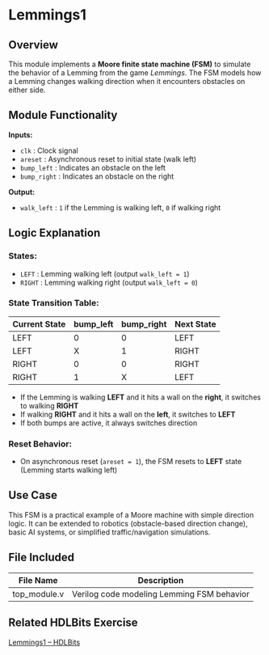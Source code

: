 # Lemmings1

## Overview  
This module implements a **Moore finite state machine (FSM)** to simulate the behavior of a Lemming from the game *Lemmings*. The FSM models how a Lemming changes walking direction when it encounters obstacles on either side.

## Module Functionality  

**Inputs:**  
- `clk` : Clock signal  
- `areset` : Asynchronous reset to initial state (walk left)  
- `bump_left` : Indicates an obstacle on the left  
- `bump_right` : Indicates an obstacle on the right  

**Output:**  
- `walk_left` : `1` if the Lemming is walking left, `0` if walking right  

## Logic Explanation  

### States:
- `LEFT` : Lemming walking left (output `walk_left = 1`)
- `RIGHT` : Lemming walking right (output `walk_left = 0`)

### State Transition Table:

| Current State | bump_left | bump_right | Next State |
|---------------|-----------|------------|------------|
| LEFT          | 0         | 0          | LEFT       |
| LEFT          | X         | 1          | RIGHT      |
| RIGHT         | 0         | 0          | RIGHT      |
| RIGHT         | 1         | X          | LEFT       |

- If the Lemming is walking **LEFT** and it hits a wall on the **right**, it switches to walking **RIGHT**
- If walking **RIGHT** and it hits a wall on the **left**, it switches to **LEFT**
- If both bumps are active, it always switches direction

### Reset Behavior:
- On asynchronous reset (`areset = 1`), the FSM resets to **LEFT** state (Lemming starts walking left)

## Use Case  
This FSM is a practical example of a Moore machine with simple direction logic. It can be extended to robotics (obstacle-based direction change), basic AI systems, or simplified traffic/navigation simulations.

## File Included  

| File Name     | Description                                     |
|---------------|-------------------------------------------------|
| top_module.v  | Verilog code modeling Lemming FSM behavior      |

## Related HDLBits Exercise  
[Lemmings1 – HDLBits](https://hdlbits.01xz.net/wiki/Lemmings1)
